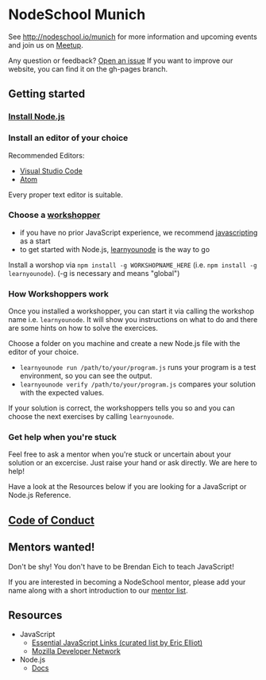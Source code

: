 # NodeSchool Munich

See http://nodeschool.io/munich for more information and upcoming events and join us on [Meetup](https://www.meetup.com/de-DE/Nodeschool-Munich/).

Any question or feedback? [Open an issue](https://github.com/nodeschool/munich/issues)
If you want to improve our website, you can find it on the gh-pages branch.


## Getting started 

### [Install Node.js ](https://github.com/nodeschool/organizers/wiki/New-Chapter-Setup#installation-instructions)

### Install an editor of your choice 
 
Recommended Editors: 

- [Visual Studio Code](https://code.visualstudio.com)
- [Atom](https://atom.io/)

Every proper text editor is suitable.

### Choose a [workshopper](http://nodeschool.io/#workshopper-list)

- if you have no prior JavaScript experience, we recommend [javascripting](https://github.com/workshopper/javascripting) as a start
- to get started with Node.js, [learnyounode](https://github.com/workshopper/learnyounode) is the way to go

Install a worshop via `npm install -g WORKSHOPNAME_HERE` (i.e. `npm install -g learnyounode`). (-g is necessary and means "global")

### How Workshoppers work

Once you installed a workshopper, you can start it via calling the workshop name i.e. `learnyounode`. It will show you instructions on what to do and there are some hints on how to solve the exercices. 

Choose a folder on you machine and create a new Node.js file with the editor of your choice. 

- `learnyounode run /path/to/your/program.js` runs your program is a test environment, so you can see the output. 
- `learnyounode verify /path/to/your/program.js` compares your solution with the expected values. 

If your solution is correct, the workshoppers tells you so and you can choose the next exercises by calling `learnyounode`. 


### Get help when you're stuck 

Feel free to ask a mentor when you're stuck or uncertain about your solution or an excercise. Just raise your hand or ask directly. We are here to help! 

Have a look at the Resources below if you are looking for a JavaScript or Node.js Reference. 

## [Code of Conduct](https://github.com/nodeschool/munich/blob/gh-pages/code_of_conduct.md)

## Mentors wanted!

 Don't be shy! You don't have to be Brendan Eich to teach JavaScript! 
 
If you are interested in becoming a NodeSchool mentor, please add your name along with a short introduction to our [mentor list](https://github.com/nodeschool/munich/issues/4).

## Resources 

- JavaScript
  - [Essential JavaScript Links (curated list by Eric Elliot)](https://github.com/ericelliott/essential-javascript-links)
  - [Mozilla Developer Network](https://developer.mozilla.org/en-US/docs/Web/JavaScript) 
- Node.js
  - [Docs](https://nodejs.org/en/docs/)
